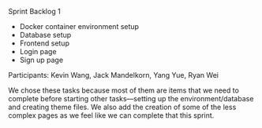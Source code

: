 Sprint Backlog 1

- Docker container environment setup 
- Database setup 
- Frontend setup 
- Login page 
- Sign up page

Participants: Kevin Wang, Jack Mandelkorn, Yang Yue, Ryan Wei

We chose these tasks because most of them are items that we need to complete before starting other tasks—setting up the environment/database and creating theme files. We also add the creation of some of the less complex pages as we feel like we can complete that this sprint.

